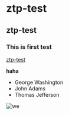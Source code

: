 # ztp-test
## ztp-test
### This is first test

[ztp-test](https://www.baidu.com)

**haha**

- George Washington
- John Adams
- Thomas Jefferson

![we](https://myoctocat.com/assets/images/base-octocat.svg)
